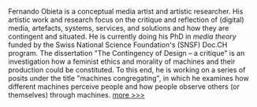 Fernando Obieta is a conceptual media artist and artistic researcher. His artistic work and research focus  on the critique and reflection of (digital) media, artefacts, systems, services, and solutions and how they are contingent and situated. He is currently doing his PhD in <i>media theory</i> funded by the Swiss National Science Foundation's (SNSF) Doc.CH program. The dissertation "The Contingency of Design – a critique" is an investigation how a feminist ethics and morality of machines and their production could be constituted. To this end, he is working on a series of posits under the title "machines congregating", in which he examines how different machines perceive people and how people observe others (or themselves) through machines. [more >>>](about/)